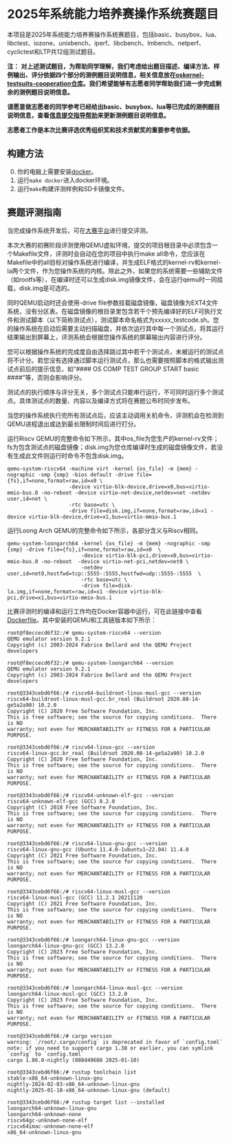# 2025年系统能力培养赛操作系统赛题目

本项目是2025年系统能力培养赛操作系统赛题目，包括basic、busybox、lua、libctest、iozone、unixbench、iperf、libcbench、lmbench、netperf、cyclictest和LTP共12组测试题目。

**注：**
**对上述测试题目，为帮助同学理解，我们考虑给出题目描述、编译方法、样例输出、评分依据四个部分的测例题目说明信息，相关信息放在[oskernel-testsuits-cooperation仓库](https://github.com/oscomp/oskernel-testsuits-cooperation/tree/master)。我们希望能够有志愿者同学帮助我们进一步完成剩余的测例题目说明信息。**

**请愿意做志愿者的同学参考已经给出basic、busybox、lua等已完成的测例题目说明信息，查看[信息提交指导帮助](https://github.com/oscomp/oskernel-testsuits-cooperation/blob/master/README.md)来更新测例题目说明信息。**

**志愿者工作是本次比赛评选优秀组织奖和技术贡献奖的重要参考依据。**

## 构建方法

0. 你的电脑上需要安装[docker](https://docs.docker.com/engine/install/)。
1. 运行`make docker`进入docker环境。
2. 运行`make`构建评测样例和SD卡镜像文件。

## 赛题评测指南

当完成操作系统开发后，可在[大赛平台](http://course.educg.net)进行提交评测。

本次大赛的初赛阶段评测使用QEMU虚拟环境，提交的项目根目录中必须包含一个Makefile文件，评测时会自动在您的项目中执行make all命令，您应该在Makefile中的all目标对操作系统进行编译，并生成ELF格式的kernel-rv和kernel-la两个文件，作为您操作系统的内核。除此之外，如果您的系统需要一些辅助文件（如rootfs等），在编译时还可以生成disk.img镜像文件，会在运行qemu时一同挂载，disk.img是可选的。

同时QEMU启动时还会使用-drive file参数挂载磁盘镜像，磁盘镜像为EXT4文件系统，没有分区表。在磁盘镜像的根目录里包含若干个预先编译好的ELF可执行文件和测试脚本（以下简称测试点），测试脚本命名格式为xxxxx_testcode.sh。您的操作系统在启动后需要主动扫描磁盘，并依次运行其中每一个测试点，将其运行结果输出到屏幕上，评测系统会根据您操作系统的屏幕输出内容进行评分。

您可以根据操作系统的完成度自由选择跳过其中若干个测试点，未被运行的测试点将不计分。若您没有选择通过脚本运行测试点，那么也需要按照脚本的格式输出测试点前后的提示信息，如“#### OS COMP TEST GROUP START basic ####”等，否则会影响评分。

测试点的执行顺序与评分无关，多个测试点只能串行运行，不可同时运行多个测试点。具体测试点的数量、内容以及编译方式将在赛题公布时同步发布。

当您的操作系统执行完所有测试点后，应该主动调用关机命令，评测机会在检测到QEMU进程退出或达到最长限制时间后进行打分。

运行Riscv QEMU的完整命令如下所示，其中os_file为您生产的kernel-rv文件；fs为包含测试点的磁盘镜像；disk.img为您仓库编译时生成的磁盘镜像文件，若没有生成此文件则运行时命令不包含disk.img。

```
qemu-system-riscv64 -machine virt -kernel {os_file} -m {mem} -nographic -smp {smp} -bios default -drive file={fs},if=none,format=raw,id=x0 \
                    -device virtio-blk-device,drive=x0,bus=virtio-mmio-bus.0 -no-reboot -device virtio-net-device,netdev=net -netdev user,id=net \
                    -rtc base=utc \
                    -drive file=disk.img,if=none,format=raw,id=x1 -device virtio-blk-device,drive=x1,bus=virtio-mmio-bus.1
```
运行Loong Arch QEMU的完整命令如下所示，各部分含义与Riscv相同。

```
qemu-system-loongarch64 -kernel {os_file} -m {mem} -nographic -smp {smp} -drive file={fs},if=none,format=raw,id=x0  \
                        -device virtio-blk-pci,drive=x0,bus=virtio-mmio-bus.0 -no-reboot  -device virtio-net-pci,netdev=net0 \
                        -netdev user,id=net0,hostfwd=tcp::5555-:5555,hostfwd=udp::5555-:5555  \
                        -rtc base=utc \
                        -drive file=disk-la.img,if=none,format=raw,id=x1 -device virtio-blk-pci,drive=x1,bus=virtio-mmio-bus.1
```

比赛评测时的编译和运行工作均在Docker容器中运行，可在此链接中查看[Dockerfile](https://gitlab.educg.net/wangmingjian/os-contest-2024-image/)。其中安装的QEMU和工具链版本如下所示：
```
root@f8eccecd6f32:/# qemu-system-riscv64 --version
QEMU emulator version 9.2.1
Copyright (c) 2003-2024 Fabrice Bellard and the QEMU Project developers

root@f8eccecd6f32:/# qemu-system-loongarch64 --version
QEMU emulator version 9.2.1
Copyright (c) 2003-2024 Fabrice Bellard and the QEMU Project developers

root@3343cebd6f66:/# riscv64-buildroot-linux-musl-gcc --version
riscv64-buildroot-linux-musl-gcc.br_real (Buildroot 2020.08-14-ge5a2a90) 10.2.0
Copyright (C) 2020 Free Software Foundation, Inc.
This is free software; see the source for copying conditions.  There is NO
warranty; not even for MERCHANTABILITY or FITNESS FOR A PARTICULAR PURPOSE.

root@3343cebd6f66:/# riscv64-linux-gcc --version
riscv64-linux-gcc.br_real (Buildroot 2020.08-14-ge5a2a90) 10.2.0
Copyright (C) 2020 Free Software Foundation, Inc.
This is free software; see the source for copying conditions.  There is NO
warranty; not even for MERCHANTABILITY or FITNESS FOR A PARTICULAR PURPOSE.

root@3343cebd6f66:/# riscv64-unknown-elf-gcc --version
riscv64-unknown-elf-gcc (GCC) 8.2.0
Copyright (C) 2018 Free Software Foundation, Inc.
This is free software; see the source for copying conditions.  There is NO
warranty; not even for MERCHANTABILITY or FITNESS FOR A PARTICULAR PURPOSE.

root@3343cebd6f66:/# riscv64-linux-gnu-gcc --version
riscv64-linux-gnu-gcc (Ubuntu 11.4.0-1ubuntu1~22.04) 11.4.0
Copyright (C) 2021 Free Software Foundation, Inc.
This is free software; see the source for copying conditions.  There is NO
warranty; not even for MERCHANTABILITY or FITNESS FOR A PARTICULAR PURPOSE.

root@3343cebd6f66:/# riscv64-linux-musl-gcc --version
riscv64-linux-musl-gcc (GCC) 11.2.1 20211120
Copyright (C) 2021 Free Software Foundation, Inc.
This is free software; see the source for copying conditions.  There is NO
warranty; not even for MERCHANTABILITY or FITNESS FOR A PARTICULAR PURPOSE.

root@3343cebd6f66:/# loongarch64-linux-gnu-gcc --version
loongarch64-linux-gnu-gcc (GCC) 13.2.0
Copyright (C) 2023 Free Software Foundation, Inc.
This is free software; see the source for copying conditions.  There is NO
warranty; not even for MERCHANTABILITY or FITNESS FOR A PARTICULAR PURPOSE.

root@3343cebd6f66:/# loongarch64-linux-musl-gcc --version
loongarch64-linux-musl-gcc (GCC) 13.2.0
Copyright (C) 2023 Free Software Foundation, Inc.
This is free software; see the source for copying conditions.  There is NO
warranty; not even for MERCHANTABILITY or FITNESS FOR A PARTICULAR PURPOSE.

root@3343cebd6f66:/# cargo version
warning: `/root/.cargo/config` is deprecated in favor of `config.toml`
note: if you need to support cargo 1.38 or earlier, you can symlink `config` to `config.toml`
cargo 1.86.0-nightly (088d49608 2025-01-10)

root@3343cebd6f66:/# rustup toolchain list
stable-x86_64-unknown-linux-gnu
nightly-2024-02-03-x86_64-unknown-linux-gnu
nightly-2025-01-18-x86_64-unknown-linux-gnu (default)

root@3343cebd6f66:/# rustup target list --installed
loongarch64-unknown-linux-gnu
loongarch64-unknown-none
riscv64gc-unknown-none-elf
riscv64imac-unknown-none-elf
x86_64-unknown-linux-gnu
```
